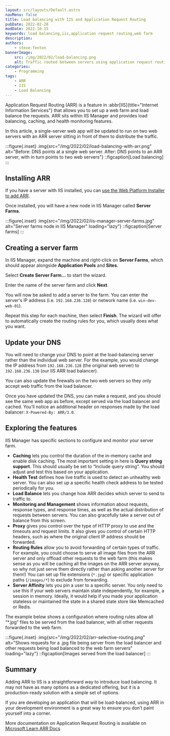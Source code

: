 ```yaml
---
layout: src/layouts/Default.astro
navMenu: false
title: Load balancing with IIS and Application Request Routing
pubDate: 2022-02-28
modDate: 2022-10-15
keywords: load balancing,iis,application request routing,web farm
description: 
authors:
    - steve-fenton
bannerImage:
    src: /img/2022/02/load-balancing.png
    alt: Traffic routed between servers using application request routing
categories:
    - Programming
tags:
    - ARR
    - IIS
    - Load Balancing
---
```


Application Request Routing (ARR) is a feature in :abbr[IIS]{title="Internet Information Services"} that allows you to set up a web farm and load balance the requests. ARR sits within IIS Manager and provides load balancing, caching, and health monitoring features.

In this article, a single-server web app will be updated to run on two web servers with an ARR server sitting in front of them to distribute the traffic.

:::figure{.inset}
:img{src="/img/2022/02/load-balancing-with-arr.png" alt="Before: DNS points at a single web server. After: DNS points to an ARR server, with in turn points to two web servers"}
::figcaption[Load balancing]
:::

## Installing ARR

If you have a server with IIS installed, you can [use the Web Platform Installer to add ARR](https://www.iis.net/downloads/microsoft/application-request-routing).

Once installed, you will have a new node in IIS Manager called **Server Farms**.

:::figure{.inset}
:img{src="/img/2022/02/iis-manager-server-farms.jpg" alt="Server farms node in IIS Manager" loading="lazy"}
::figcaption[Server farms]
:::

## Creating a server farm

In IIS Manager, expand the machine and right-click on **Server Farms**, which should appear alongside **Application Pools** and **Sites**.

Select **Create Server Farm…** to start the wizard.

Enter the name of the server farm and click **Next**.

You will now be asked to add a server to the farm. You can enter the server's IP address (i.e. `192.168.236.128`) or network name (i.e. `win-dev-web-01`).

Repeat this step for each machine, then select **Finish**. The wizard will offer to automatically create the routing rules for you, which usually does what you want.

## Update your DNS

You will need to change your DNS to point at the load-balancing server rather than the individual web server. For the example, you would change the IP address from `192.168.236.128` (the original web server) to `192.168.236.130` (our IIS ARR load balancer).

You can also update the firewalls on the two web servers so they only accept web traffic from the load balancer.

Once you have updated the DNS, you can make a request, and you should see the same web app as before, except served via the load balancer and cached. You’ll notice an additional header on responses made by the load balancer: `X-Powered-By: ARR/3.0`.

## Exploring the features

IIS Manager has specific sections to configure and monitor your server farm.

- **Caching** lets you control the duration of the in-memory cache and enable disk caching. The most important setting in here is **Query string support**. This should usually be set to “Include query string”. You should adjust and test this based on your application.
- **Health Test** defines how live traffic is used to detect an unhealthy web server. You can also set up a specific health check address to be tested periodically for you.
- **Load Balance** lets you change how ARR decides which server to send to traffic to.
- **Monitoring and Management** shows information about requests, response types, and response times, as well as the actual distribution of requests between servers. You can also gracefully take a server out of balance from this screen.
- **Proxy** gives you control over the type of HTTP proxy to use and the timeouts and request limits. It also gives you control of certain HTTP headers, such as where the original client IP address should be forwarded.
- **Routing Rules** allow you to avoid forwarding of certain types of traffic. For example, you could choose to serve all image files from the ARR server and only offload other requests to the web farm (this makes sense as you will be caching all the images on the ARR server anyway, so why not just serve them directly rather than asking another server for them!) You can set up file extensions (`*.jpg`) or specific application paths (`/images/*`) to exclude from forwarding.
- **Server Affinity** lets you pin a user to a specific server. You only need to use this if your web servers maintain state independently, for example, a session in memory. Ideally, it would help if you made your application stateless or maintained the state in a shared state store like Memcached or Redis.

The example below shows a configuration where routing rules allow all “\*.jpg” files to be served from the load balancer, with all other requests forwarded to the web farm.

:::figure{.inset}
:img{src="/img/2022/02/arr-selective-routing.png" alt="Shows requests for a .jpg file being server from the load balancer and other requests being load balanced to the web farm servers" loading="lazy"}
::figcaption[Images served from the load balancer]
:::

## Summary

Adding ARR to IIS is a straightforward way to introduce load balancing. It may not have as many options as a dedicated offering, but it is a production-ready solution with a simple set of options.

If you are developing an application that will be load-balanced, using ARR in your development environment is a great way to ensure you don’t paint yourself into a corner.

More documentation on Application Request Routing is available on [Microsoft Learn ARR Docs](https://docs.microsoft.com/en-us/iis/extensions/planning-for-arr/using-the-application-request-routing-module?WT.mc_id=DT-MVP-5002938)